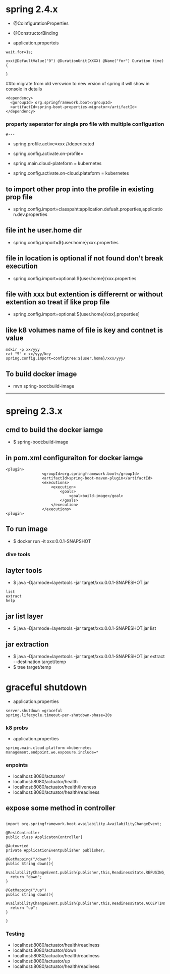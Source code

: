 # spring 2.4.x 

- @CoinfigurationProperties 
- @ConstructorBinding 

-  application.properteis
```
wait.for=1s;
```
```
xxx(@DefaultValue("0") @DurationUnit(XXXX) @Name("for") Duration time){
	
}
```

##to migrate from old verswion to new vrsion of spring it will show in console 
in details 
```
<dependency>
  <goroupId> org.springframework.boot</groupId>
  <artifactId>spring-boot-properties-migrator</artifactId>
</dependency>
```

### property seperator for single pro file with multiple configuation 
```
#--- 
```


- spring.profile.active=xxx //depericated 
- spring.config.activate.on-profile=


- spring.main.cloud-plateform = kubernetes 
- spring.config.activate.on-cloud.plateform = kubernetes


## to import other prop into the profile in existing prop file 
- spring.config.import=classpaht:application.defualt.properties,application.dev.properties

## file int he user.home dir 
- spring.config.import=${user.home}/xxx.properties 

## file in location is optional if not found don't break execution 
- spring.config.import=optional:${user.home}/xxx.properties 

## file with xxx but extention is differernt or without extention so treat if like prop file 
- spring.config.import=optional:${user.home}/xxx[.properties]


## like k8 volumes name of file is key and contnet is value 
```
mdkir -p xx/yyy 
cat "5" > xx/yyy/key
spring.config.import=configtree:${user.home}/xxx/yyy/
```

## To build docker image 
- mvn spring-boot:build-image

---

# spreing 2.3.x 

## cmd to build the docker iamge 
- $ spring-boot:build-image

## in pom.xml configuraiton for docker iamge 
```
<plugin>
				<groupId>org.springframework.boot</groupId>
				<artifactId>spring-boot-maven-plugin</artifactId>
				<executions>
					<execution>
						<goals>
							<goal>build-image</goal>
						</goals>
					</execution>
				</executions>
<plugin>
```

## To run image 
- $ docker run -it xxx:0.0.1-SNAPSHOT

### dive tools 

## layter tools 
- $ java -Djarmode=layertools -jar target/xxx.0.0.1-SNAPESHOT.jar 
```
list 
extract 
help 
```
## jar list layer 
- $ java -Djarmode=layertools -jar target/xxx.0.0.1-SNAPESHOT.jar list 
## jar extraction 
- $ java -Djarmode=layertools -jar target/xxx.0.0.1-SNAPESHOT.jar extract --destination target/temp
- $ tree  target/temp 


# graceful shutdown 
- application.properties 
```
server.shutdown =graceful 
spring.lifecycle.timeout-per-shutdown-phase=20s 
```

### k8 probs 
- application.properties 
```
spring.main.cloud-platform =kubernetes 
management.endpoint.we.exposure.include=* 
```

### enpoints 
- localhost:8080/actuator/
- localhost:8080/actuator/health
- localhost:8080/actuator/health/liveness
- localhost:8080/actuator/health/readiness


## expose some method in controller 
```

import org.springframework.boot.availability.AvailabilityChangeEvent;

@RestController
public class ApplicatonController{

@Autowried 
private ApplicationEventpublisher publisher;

@GetMapping("/down")
public String down(){
	AvailabilityChangeEvent.publish(publisher,this,ReadinessState.REFUSING_TRAFFIC);
  return "down";
}

@GetMapping("/up")
public string down(){
	AvailabilityChangeEvent.publish(publisher,this,ReadinessState.ACCEPTING_TRAFFIC);
  return "up";
}

}
```

### Testing 
- localhost:8080/actuator/health/readiness
- localhost:8080/actuator/down 
- localhost:8080/actuator/health/readiness
- localhost:8080/actuator/up 
- localhost:8080/actuator/health/readiness